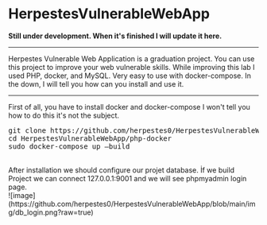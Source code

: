# HerpestesVulnerableWebApp
**Still under development. When it's finished I will update it here.**<br><hr>
Herpestes Vulnerable Web Application is a graduation project. You can use this project to improve your web vulnerable skills. While improving this lab I used PHP, docker, and MySQL. Very easy to use with docker-compose. In the down, I will tell you how can you install and use it.<br><hr>
First of all, you have to install docker and docker-compose I won't tell you how to do this it's not the subject.
<pre>
git clone https://github.com/herpestes0/HerpestesVulnerableWebApp.git
cd HerpestesVulnerableWebApp/php-docker
sudo docker-compose up –build
</pre>
<br>
After installation we should configure our projet database. İf we build Project we can connect 127.0.0.1:9001 and we will see phpmyadmin login page.	<br>
![image](https://github.com/herpestes0/HerpestesVulnerableWebApp/blob/main/img/db_login.png?raw=true)
